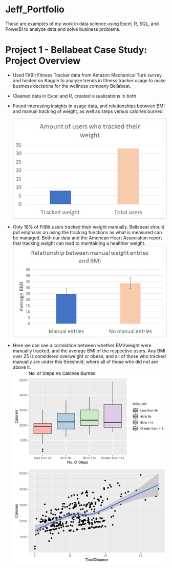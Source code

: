 # Jeff_Portfolio
These are examples of my work in data science using Excel, R, SQL, and PowerBI to analyze data and solve business problems.

# Project 1 - Bellabeat Case Study: Project Overview
* Used FitBit Fitness Tracker data from Amazon Mechanical Turk survey and hosted on Kaggle to analyze trends in fitness tracker usage to make business decisions for the wellness company Bellabeat.
* Cleaned data in Excel and R, created visualizations in both
* Found interesting insights in usage data, and relationships between BMI and manual tracking of weight, as well as steps versus calories burned. 

	![](https://github.com/jeffreybarker07/Jeff_Portfolio/blob/main/images/Users_tracked_weight.jpg?raw=true)
* Only 18% of FitBit users tracked their weight manually. Bellabeat should put emphasis on using the tracking functions as what is measured can be managed. Both our data and the American Heart Association report that tracking weight can lead to maintaining a healthier weight.
	![](https://github.com/jeffreybarker07/Jeff_Portfolio/blob/main/images/BMI_manual_nonmanual.jpg)
* Here we can see a correlation between whether BMI/weight were manually tracked, and the average BMI of the respective users. Any BMI over 25 is considered overweight or obese, and all of those who tracked manually are under this threshold, where all of those who did not are above it. 
	![](https://github.com/jeffreybarker07/Jeff_Portfolio/blob/main/images/steps_vs_calories_burned.jpeg)
	![](https://github.com/jeffreybarker07/Jeff_Portfolio/blob/main/images/Distance_vs_calories.jpeg?raw=true)
	
